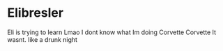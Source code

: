 # Elibresler
Eli is trying to learn
Lmao I dont know what Im doing
Corvette Corvette
It wasnt. like a drunk night
